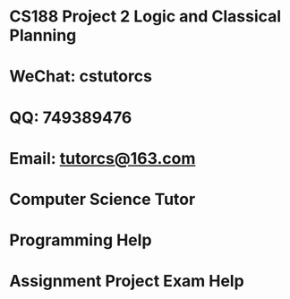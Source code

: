 # CS188 Project 2 Logic and Classical Planning
# WeChat: cstutorcs

# QQ: 749389476

# Email: tutorcs@163.com

# Computer Science Tutor

# Programming Help

# Assignment Project Exam Help
